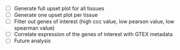 - [ ] Generate full upset plot for all tissues
- [ ] Generate one upset plot per tissue
- [ ] Filter out genes of interest (high ccc value, low pearson value, low spearman value)
- [ ] Correlate expression of the genes of interest with GTEX metadata
- [ ] Future analysis
